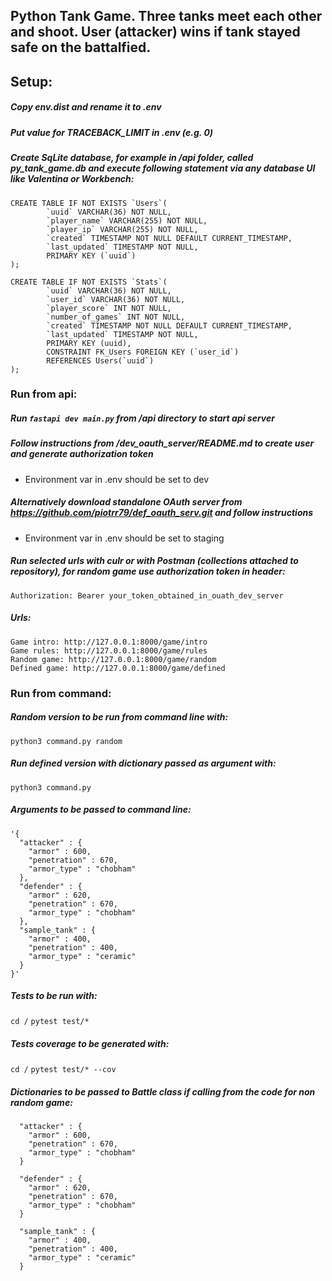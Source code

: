## Python Tank Game. Three tanks meet each other and shoot. User (attacker) wins if tank stayed safe on the battalfied.

## Setup:
##### Copy env.dist and rename it to .env
##### Put value for TRACEBACK_LIMIT in .env (e.g. 0)
##### Create SqLite database, for example in /api folder, called py_tank_game.db and execute following statement via any database UI like Valentina or Workbench:

```
CREATE TABLE IF NOT EXISTS `Users`(
        `uuid` VARCHAR(36) NOT NULL,
        `player_name` VARCHAR(255) NOT NULL,
        `player_ip` VARCHAR(255) NOT NULL,
        `created` TIMESTAMP NOT NULL DEFAULT CURRENT_TIMESTAMP,
        `last_updated` TIMESTAMP NOT NULL,
        PRIMARY KEY (`uuid`)
);

CREATE TABLE IF NOT EXISTS `Stats`(
        `uuid` VARCHAR(36) NOT NULL,
        `user_id` VARCHAR(36) NOT NULL,
        `player_score` INT NOT NULL,
        `number_of_games` INT NOT NULL,
        `created` TIMESTAMP NOT NULL DEFAULT CURRENT_TIMESTAMP,
        `last_updated` TIMESTAMP NOT NULL,
        PRIMARY KEY (uuid),
        CONSTRAINT FK_Users FOREIGN KEY (`user_id`)
        REFERENCES Users(`uuid`)
);
```


### Run from api:

##### Run `fastapi dev main.py` from /api directory to start api server

##### Follow instructions from /dev_oauth_server/README.md to create user and generate authorization token
* Environment var in .env should be set to dev

##### Alternatively download standalone OAuth server from https://github.com/piotrr79/def_oauth_serv.git and follow instructions
* Environment var in .env should be set to staging

##### Run selected urls with culr or with Postman (collections attached to repository), for random game use authorization token in header: 

```Authorization: Bearer your_token_obtained_in_ouath_dev_server```

##### Urls: 
```
Game intro: http://127.0.0.1:8000/game/intro
Game rules: http://127.0.0.1:8000/game/rules
Random game: http://127.0.0.1:8000/game/random
Defined game: http://127.0.0.1:8000/game/defined
```

### Run from command:

##### Random version to be run from command line with:
 `python3 command.py random`

##### Run defined version with dictionary passed as argument with:
`python3 command.py`

##### Arguments to be passed to command line:
```  
'{
  "attacker" : {
    "armor" : 600,
    "penetration" : 670,
    "armor_type" : "chobham"
  },
  "defender" : {
    "armor" : 620,
    "penetration" : 670,
    "armor_type" : "chobham"
  },
  "sample_tank" : {
    "armor" : 400,
    "penetration" : 400,
    "armor_type" : "ceramic"
  }
}'
```


##### Tests to be run with: 
`cd /`
`pytest test/*`

##### Tests coverage to be generated with: 
`cd /`
`pytest test/* --cov`

##### Dictionaries to be passed to Battle class if calling from the code for non random game:
```  
  "attacker" : {
    "armor" : 600,
    "penetration" : 670,
    "armor_type" : "chobham"
  }
```
``` 
  "defender" : {
    "armor" : 620,
    "penetration" : 670,
    "armor_type" : "chobham"
  }
```
``` 
  "sample_tank" : {
    "armor" : 400,
    "penetration" : 400,
    "armor_type" : "ceramic"
  }
```